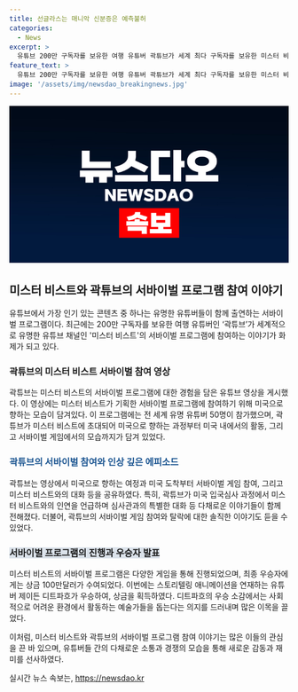 ```yaml
---
title: 선글라스는 매니악 신분증은 예측불허
categories:
  - News
excerpt: >
  유튜브 200만 구독자를 보유한 여행 유튜버 곽튜브가 세계 최다 구독자를 보유한 미스터 비스트의 유튜버 서바이벌 프로그램에 참여했다. 미스터 비스트의 초대로 미국으로 향한 곽튜브는 입국심사에서 특별한 일을 겪었고, 하루만에 탈락했다. 이에 대한 국내 네티즌들의 호응이 뜨겁다. 서바이벌에서 우승한 유튜버에게는 100만달러가 지급되었는데, 승자는 형편이 어려운 예술가들에게 지원하겠다는 의지를 밝혔다.
feature_text: >
  유튜브 200만 구독자를 보유한 여행 유튜버 곽튜브가 세계 최다 구독자를 보유한 미스터 비스트의 유튜버 서바이벌 프로그램에 참여했다. 미스터 비스트의 초대로 미국으로 향한 곽튜브는 입국심사에서 특별한 일을 겪었고, 하루만에 탈락했다. 이에 대한 국내 네티즌들의 호응이 뜨겁다. 서바이벌에서 우승한 유튜버에게는 100만달러가 지급되었는데, 승자는 형편이 어려운 예술가들에게 지원하겠다는 의지를 밝혔다.
image: '/assets/img/newsdao_breakingnews.jpg'
---
```


<p><img src="/assets/img/newsdao_breakingnews.jpg" alt="cryptoinkorea 속보" /></p>

<h2 data-ke-size="size26">미스터 비스트와 곽튜브의 서바이벌 프로그램 참여 이야기</h2>

<p data-ke-size="size16">유튜브에서 가장 인기 있는 콘텐츠 중 하나는 유명한 유튜버들이 함께 출연하는 서바이벌 프로그램이다. 최근에는 200만 구독자를 보유한 여행 유튜버인 ‘곽튜브’가 세계적으로 유명한 유튜브 채널인 '미스터 비스트'의 서바이벌 프로그램에 참여하는 이야기가 화제가 되고 있다.</p>

<h3>곽튜브의 미스터 비스트 서바이벌 참여 영상</h3>

<p data-ke-size="size16">곽튜브는 미스터 비스트의 서바이벌 프로그램에 대한 경험을 담은 유튜브 영상을 게시했다. 이 영상에는 미스터 비스트가 기획한 서바이벌 프로그램에 참여하기 위해 미국으로 향하는 모습이 담겨있다. 이 프로그램에는 전 세계 유명 유튜버 50명이 참가했으며, 곽튜브가 미스터 비스트에 초대되어 미국으로 향하는 과정부터 미국 내에서의 활동, 그리고 서바이벌 게임에서의 모습까지가 담겨 있었다.</p>

<h3><b><span style="color: #1a5490;">곽튜브의 서바이벌 참여와 인상 깊은 에피소드</span></b></h3>

<p data-ke-size="size16">곽튜브는 영상에서 미국으로 향하는 여정과 미국 도착부터 서바이벌 게임 참여, 그리고 미스터 비스트와의 대화 등을 공유하였다. 특히, 곽튜브가 미국 입국심사 과정에서 미스터 비스트와의 인연을 언급하며 심사관과의 특별한 대화 등 다채로운 이야기들이 함께 전해졌다. 더불어, 곽튜브의 서바이벌 게임 참여와 탈락에 대한 솔직한 이야기도 듣을 수 있었다.</p>

<h3><b><span style="background-color: #21538527;">서바이벌 프로그램의 진행과 우승자 발표</span></b></h3>

<p data-ke-size="size16">미스터 비스트의 서바이벌 프로그램은 다양한 게임을 통해 진행되었으며, 최종 우승자에게는 상금 100만달러가 수여되었다. 이번에는 스토리텔링 애니메이션을 연재하는 유튜버 제이든 디트파흐가 우승하여, 상금을 획득하였다. 디트파흐의 우승 소감에서는 사회적으로 어려운 환경에서 활동하는 예술가들을 돕는다는 의지를 드러내며 많은 이목을 끌었다.</p>

<p>이처럼, 미스터 비스트와 곽튜브의 서바이벌 프로그램 참여 이야기는 많은 이들의 관심을 끈 바 있으며, 유튜버들 간의 다채로운 소통과 경쟁의 모습을 통해 새로운 감동과 재미를 선사하였다.</p>
실시간 뉴스 속보는, <a href="https://newsdao.kr" rel="dofollow">https://newsdao.kr</a>


